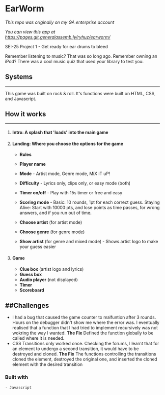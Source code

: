 # EarWorm
*This repo was originally on my GA enterprise account*

*You can view this app at https://pages.git.generalassemb.ly/ryhuz/earworm/*

SEI-25 Project 1 - Get ready for ear drums to bleed

Remember listening to music? That was so long ago.
Remember owning an iPod? There was a cool music quiz that used your library to test you.

## Systems
---
This game was built on rock & roll. It's functions were built on HTML, CSS, and Javascript.

## How it works
---
1. #### Intro: A splash that 'loads' into the main game

1. ####  Landing: Where you choose the options for the game
    * **Rules**
    * **Player name**
    * **Mode** - Artist mode, Genre mode, MiX iT uP!
    * **Difficulty** - Lyrics only, clips only, or easy mode (both)
    * **Timer on/off** - Play with 15s timer or free and easy
    * **Scoring mode** - Basic: 10 rounds, 1pt for each correct guess. Staying Alive: Start with 10000 pts, and lose points as time passes, for wrong answers, and if you run out of time.
    
    * **Choose artist** (for artist mode)
    * **Choose genre** (for genre mode)
    * **Show artist** (for genre and mixed mode) - Shows artist logo to make your guess easier
1. #### Game
    * **Clue box** (artist logo and lyrics)
    * **Guess box**
    * **Audio player** (not displayed)
    * **Timer**
    * **Scoreboard**

##Challenges
---
   * I had a bug that caused the game counter to malfuntion after 3 rounds. Hours on the debugger didn't show me where the error was. I eventually realised that a function that I had tried to implement recursively was not wokring the way I wanted.
   **The Fix**
   Defined the function globally to be called where it is needed.
   * CSS Transitions only worked once. Checking the forums, I learnt that for an element to undergo a second transition, it would have to be destroyed and cloned.
   **The Fix**
   The functions controlling the transitions cloned the element, destroyed the original one, and inserted the cloned element with the desired transition
   
### Built with
    - Javascript
